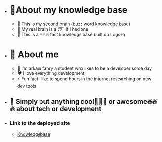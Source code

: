 - # 💫About my knowledge base
	- 🧠 This is my second brain (buzz word knowledge base)
	- 🫠 My real brain is a 😴  if I had one
	- 💫 This is a 🔥🔥🔥 fast knowledge base built on Logseq
- # 🫠 About me
	- 🔭 I’m arkam fahry a student who likes to be a developer some day
	- ❤️ I love everything development
	- ⚡ Fun fact I like to spend hours in the internet researching on new dev tools

- ## 💫 Simply put anything  cool🤘🤘🤘 or  awesome🔥🔥🔥 about tech or development

- ### Link to the deployed site
	- [Knowledgebase](https://arkamfahry.github.io/MyKnowledgeBase/#/page/home)